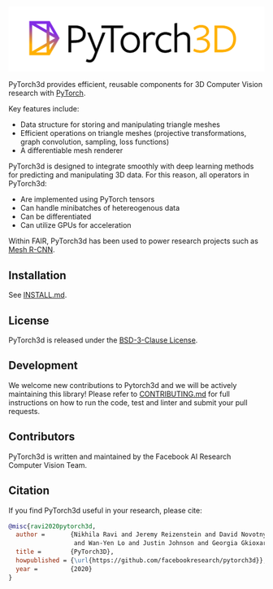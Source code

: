 <img src=".github/pytorch3dlogo.png" width="900">

PyTorch3d provides efficient, reusable components for 3D Computer Vision research with [PyTorch](https://pytorch.org).

Key features include:
- Data structure for storing and manipulating triangle meshes
- Efficient operations on triangle meshes (projective transformations, graph convolution, sampling, loss functions)
- A differentiable mesh renderer

PyTorch3d is designed to integrate smoothly with deep learning methods for predicting and manipulating 3D data.
For this reason, all operators in PyTorch3d:
- Are implemented using PyTorch tensors
- Can handle minibatches of hetereogenous data
- Can be differentiated
- Can utilize GPUs for acceleration

Within FAIR, PyTorch3d has been used to power research projects such as [Mesh R-CNN](https://arxiv.org/abs/1906.02739).

## Installation

See [INSTALL.md](INSTALL.md).

## License

PyTorch3d is released under the [BSD-3-Clause License](LICENSE).

## Development

We welcome new contributions to Pytorch3d and we will be actively maintaining this library! Please refer to [CONTRIBUTING.md](CONTRIBUTING.md) for full instructions on how to run the code, test and linter and submit your pull requests.

## Contributors

PyTorch3d is written and maintained by the Facebook AI Research Computer Vision Team.

## Citation

If you find PyTorch3d useful in your research, please cite:

```bibtex
@misc{ravi2020pytorch3d,
  author =       {Nikhila Ravi and Jeremy Reizenstein and David Novotny and Taylor Gordon
                  and Wan-Yen Lo and Justin Johnson and Georgia Gkioxari},
  title =        {PyTorch3D},
  howpublished = {\url{https://github.com/facebookresearch/pytorch3d}},
  year =         {2020}
}
```

